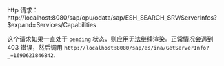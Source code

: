 http 请求：http://localhost:8080/sap/opu/odata/sap/ESH_SEARCH_SRV/ServerInfos?$expand=Services/Capabilities

这个请求如果一直处于 `pending` 状态，则应用无法继续渲染。正常情况会遇到 403 错误，然后调用 `http://localhost:8080/sap/es/ina/GetServerInfo?_=1690621846842`.

